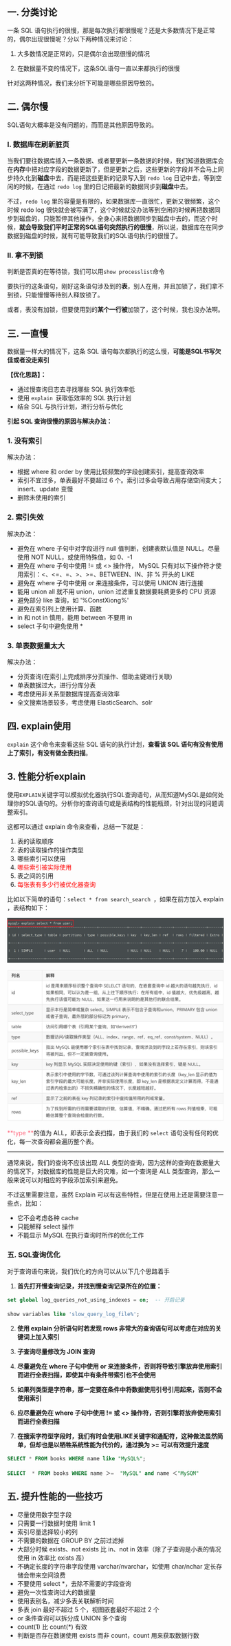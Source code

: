 ## 一. 分类讨论

一条 SQL 语句执行的很慢，那是每次执行都很慢呢？还是大多数情况下是正常的，偶尔出现很慢呢？分以下两种情况来讨论：

1. 大多数情况是正常的，只是偶尔会出现很慢的情况

2. 在数据量不变的情况下，这条SQL语句一直以来都执行的很慢

针对这两种情况，我们来分析下可能是哪些原因导致的。

## 二. 偶尔慢

SQL语句大概率是没有问题的，而而是其他原因导致的。

### I. 数据库在刷新脏页

当我们要往数据库插入一条数据、或者要更新一条数据的时候，我们知道数据库会在**内存**中把对应字段的数据更新了，但是更新之后，这些更新的字段并不会马上同步持久化到**磁盘**中去，而是把这些更新的记录写入到 `redo log` 日记中去，等到空闲的时候，在通过 `redo log` 里的日记把最新的数据同步到**磁盘**中去。

不过，`redo log` 里的容量是有限的，如果数据库一直很忙，更新又很频繁，这个时候 redo log 很快就会被写满了，这个时候就没办法等到空闲的时候再把数据同步到磁盘的，只能暂停其他操作，全身心来把数据同步到磁盘中去的，而这个时候，**就会导致我们平时正常的SQL语句突然执行的很慢**，所以说，数据库在在同步数据到磁盘的时候，就有可能导致我们的SQL语句执行的很慢了。





### II. 拿不到锁

判断是否真的在等待锁，我们可以用`show processlist`命令

要执行的这条语句，刚好这条语句涉及到的**表**，别人在用，并且加锁了，我们拿不到锁，只能慢慢等待别人释放锁了。

或者，表没有加锁，但要使用到的**某个一行被**加锁了，这个时候，我也没办法啊。

## 三. 一直慢

数据量一样大的情况下，这条 SQL 语句每次都执行的这么慢，**可能是SQL书写欠佳或者没走索引**

**【优化思路】：**

- 通过慢查询日志去寻找哪些 SQL 执行效率低
- 使用 `explain `获取低效率的 SQL 执行计划
- 结合 SQL 与执行计划，进行分析与优化

**引起 SQL 查询很慢的原因与解决办法：**

### 1. 没有索引

解决办法：

- 根据 where 和 order by 使用比较频繁的字段创建索引，提高查询效率
- 索引不宜过多，单表最好不要超过 6 个。索引过多会导致占用存储空间变大；insert、update 变慢
- 删除未使用的索引

### 2. 索引失效

解决办法：

- 避免在 where 子句中对字段进行 null 值判断，创建表默认值是 NULL。尽量使用 NOT NULL，或使用特殊值，如 0、-1
- 避免在 where 子句中使用 != 或 <> 操作符， MySQL 只有对以下操作符才使用索引：<、<=、=、>、>=、BETWEEN、IN、非 % 开头的 LIKE
- 避免在 where 子句中使用 or 来连接条件，可以使用 UNION 进行连接
- 能用 union all 就不用 union，union 过滤重复数据要耗费更多的 CPU 资源
- 避免部分 like 查询，如 '%ConstXiong%'
- 避免在索引列上使用计算、函数
- in 和 not in 慎用，能用 between 不要用 in
- select 子句中避免使用 *

 

### 3. 单表数据量太大

解决办法：

- 分页查询(在索引上完成排序分页操作、借助主键进行关联)
- 单表数据过大，进行分库分表
- 考虑使用非关系型数据库提高查询效率
- 全文搜索场景较多，考虑使用 ElasticSearch、solr

 

## 四. explain使用

`explain` 这个命令来查看这些 SQL 语句的执行计划，**查看该 SQL 语句有没有使用上了索引，有没有做全表扫描**。

## 3. 性能分析explain

使用`EXPLAIN`关键字可以模拟优化器执行SQL查询语句，从而知道MySQL是如何处理你的SQL语句的。分析你的查询语句或是表结构的性能瓶颈，针对出现的问题调整索引。

这都可以通过 explain 命令来查看，总结一下就是：

1. 表的读取顺序
2. 表的读取操作的操作类型
3. 哪些索引可以使用
4. <font color = red>哪些索引被实际使用</font>
5. 表之间的引用
6. <font color = red>每张表有多少行被优化器查询</font>

比如以下简单的语句：`select * from search_search `，如果在前方加入 explain ，表结构如下：

![image-20201007152049749](2-5慢SQL优化.assets/image-20201007152049749.png)



![640](2-5慢SQL优化.assets/640.jpg)

<font color = #ff6b81>**type **</font>的值为 ALL，即表示全表扫描，由于我们的 `select` 语句没有任何的优化，每一次查询都会遍历整个表。

---------------

通常来说，我们的查询不应该出现 ALL 类型的查询，因为这样的查询在数据量大的情况下，对数据库的性能是巨大的灾难，如一个查询是 ALL 类型查询，那么一般来说可以对相应的字段添加索引来避免。

不过这里需要注意，虽然 Explain 可以有这些特性，但是在使用上还是需要注意一些点，比如：

- 它不会考虑各种 cache
- 只能解释 select 操作
- 不能显示 MySQL 在执行查询时所作的优化工作

### 五. SQL查询优化

对于查询语句来说，我们优化的方向可以从以下几个思路着手

1. **首先打开慢查询记录，并找到慢查询记录所在的位置：**

```sql
set global log_queries_not_using_indexes = on;  -- 开启记录

show variables like 'slow_query_log_file%';
```

2. **使用 explain 分析语句时若发现 rows 非常大的查询语句可以考虑在对应的关键词上加入索引**

3. **子查询尽量修改为 JOIN 查询**
4. **尽量避免在 where 子句中使用 or 来连接条件，否则将导致引擎放弃使用索引而进行全表扫描，即使其中有条件带索引也不会使用**
5. **如果列类型是字符串，那一定要在条件中将数据使用引号引用起来，否则不会使用索引**
6. **应尽量避免在 where 子句中使用 != 或 <> 操作符，否则引擎将放弃使用索引而进行全表扫描**
7. **在搜索字符型字段时，我们有时会使用LIKE关键字和通配符，这种做法虽然简单，但却也是以牺牲系统性能为代价的，通过换为 >= 可以有效提升速度**

```sql
SELECT * FROM books WHERE name like "MySQL%";

SELECT  * FROM books WHERE name ＞=  "MySQL" and name ＜"MySQM"
```





## 五. 提升性能的一些技巧

- 尽量使用数字型字段
- 只需要一行数据时使用 limit 1
- 索引尽量选择较小的列
- 不需要的数据在 GROUP BY 之前过滤掉
- 大部分时候 exists、not exists 比 in、not in 效率（除了子查询是小表的情况使用 in 效率比 exists 高）
- 不确定长度的字符串字段使用 varchar/nvarchar，如使用 char/nchar 定长存储会带来空间浪费
- 不要使用 select *，去除不需要的字段查询
- 避免一次性查询过大的数据量
- 使用表别名，减少多表关联解析时间
- 多表 join 最好不超过 5 个，视图嵌套最好不超过 2 个
- or 条件查询可以拆分成 UNION 多个查询
- count(1) 比 count(*) 有效
- 判断是否存在数据使用 exists 而非 count，count 用来获取数据行数

